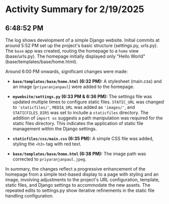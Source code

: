 # Activity Summary for 2/19/2025

## 6:48:52 PM
The log shows development of a simple Django website.  Initial commits at around 5:52 PM set up the project's basic structure (settings.py, urls.py).  The `base` app was created, routing the homepage to a `home` view (base/urls.py). The homepage initially displayed only "Hello World" (base/templates/base/home.html).

Around 6:00 PM onwards, significant changes were made:

* **`base/templates/base/home.html` (6:32 PM):**  A stylesheet (main.css) and an image (`priyaranjanpaul`) were added to the homepage.

* **`mywebsite/settings.py` (6:33 PM & 6:36 PM):**  The settings file was updated multiple times to configure static files.  `STATIC_URL` was changed to `'staticfiles/'`, `MEDIA_URL` was added as `'images/'`, and `STATICFILES_DIRS` was set to include a `staticfiles` directory. The addition of `import os` suggests a path manipulation was required for the static files directory.  This indicates the application of static file management within the Django settings.

* **`staticfiles/css/main.css` (6:35 PM):** A simple CSS file was added, styling the `<h3>` tag with red text.

* **`base/templates/base/home.html` (6:38 PM):** The image path was corrected to `priyaranjanpaul.jpeg`.

In summary, the changes reflect a progressive enhancement of the homepage from a simple text-based display to a page with styling and an image, involving adjustments to the project's URL configuration, template, static files, and Django settings to accommodate the new assets.  The repeated edits to settings.py show iterative refinements in the static file handling configuration.
